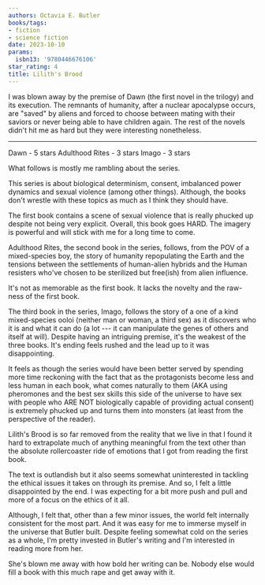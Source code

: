 ```yaml
---
authors: Octavia E. Butler
books/tags:
- fiction
- science fiction
date: 2023-10-10
params:
  isbn13: '9780446676106'
star_rating: 4
title: Lilith's Brood
---
```


I was blown away by the premise of Dawn (the first novel in the trilogy) and its
execution. The remnants of humanity, after a nuclear apocalypse occurs, are
"saved" by aliens and forced to choose between mating with their saviors or
never being able to have children again. The rest of the novels didn't hit me as
hard but they were interesting nonetheless.

<!--more-->

---

Dawn - 5 stars Adulthood Rites - 3 stars Imago - 3 stars

What follows is mostly me rambling about the series.

This series is about biological determinism, consent, imbalanced power dynamics
and sexual violence (among other things). Although, the books don't wrestle with
these topics as much as I think they should have.

The first book contains a scene of sexual violence that is really phucked up
despite not being very explicit. Overall, this book goes HARD. The imagery is
powerful and will stick with me for a long time to come.

Adulthood Rites, the second book in the series, follows, from the POV of a
mixed-species boy, the story of humanity repopulating the Earth and the tensions
between the settlements of human-alien hybrids and the Human resisters who've
chosen to be sterilized but free(ish) from alien influence.

It's not as memorable as the first book. It lacks the novelty and the raw-ness
of the first book.

The third book in the series, Imago, follows the story of a one of a kind
mixed-species ooloi (neither man or woman, a third sex) as it discovers who it
is and what it can do (a lot --- it can manipulate the genes of others and
itself at will). Despite having an intriguing premise, it's the weakest of the
three books. It's ending feels rushed and the lead up to it was disappointing.

It feels as though the series would have been better served by spending more
time reckoning with the fact that as the protagonists become less and less human
in each book, what comes naturally to them (AKA using pheromones and the best
sex skills this side of the universe to have sex with people who ARE NOT
biologically capable of providing actual consent) is extremely phucked up and
turns them into monsters (at least from the perspective of the reader).

Lilith's Brood is so far removed from the reality that we live in that I found
it hard to extrapolate much of anything meaningful from the text other than the
absolute rollercoaster ride of emotions that I got from reading the first book.

The text is outlandish but it also seems somewhat uninterested in tackling the
ethical issues it takes on through its premise. And so, I felt a little
disappointed by the end. I was expecting for a bit more push and pull and more
of a focus on the ethics of it all.

Although, I felt that, other than a few minor issues, the world felt internally
consistent for the most part. And it was easy for me to immerse myself in the
universe that Butler built. Despite feeling somewhat cold on the series as a
whole, I'm pretty invested in Butler's writing and I'm interested in reading
more from her.

She's blown me away with how bold her writing can be. Nobody else would fill a
book with this much rape and get away with it.